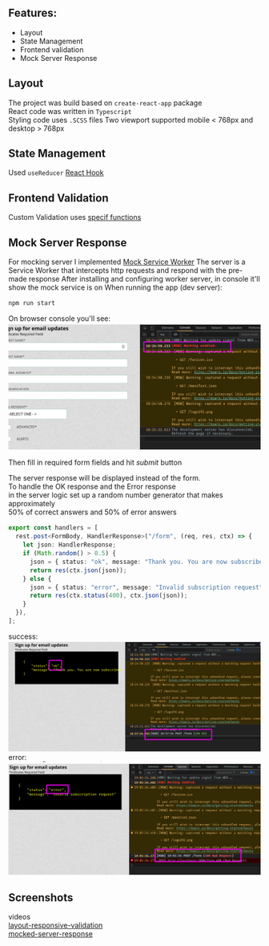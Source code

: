 ## Features:

- Layout
- State Management
- Frontend validation
- Mock Server Response

## Layout

The project was build based on `create-react-app` package  
React code was written in `Typescript`  
Styling code uses `.SCSS` files
Two viewport supported mobile < 768px and desktop > 768px

## State Management

Used `useReducer` [React Hook](https://reactjs.org/docs/hooks-reference.html#usereducer)

## Frontend Validation

Custom Validation uses [specif functions](src/utils/validation.ts)

## Mock Server Response

For mocking server I implemented [Mock Service Worker](https://mswjs.io/)
The server is a Service Worker that intercepts http requests
and respond with the pre-made response
After installing and configuring worker server, in console it'll show the
mock service is on
When running the app (dev server):

```bash
npm run start
```

On browser console you'll see:
![Mockin server enabled at runtime](screenshots/mocking-server-enabled-2021-08-19_18-53.png)

Then fill in required form fields and hit _submit_ button

The server response will be displayed instead of the form.  
To handle the OK response and the Error response  
in the server logic set up a random number generator that makes approximately  
50% of correct answers and 50% of error answers

```typescript
export const handlers = [
  rest.post<FormBody, HandlerResponse>("/form", (req, res, ctx) => {
    let json: HandlerResponse;
    if (Math.random() > 0.5) {
      json = { status: "ok", message: "Thank you. You are now subscribed" };
      return res(ctx.json(json));
    } else {
      json = { status: "error", message: "Invalid subscription request" };
      return res(ctx.status(400), ctx.json(json));
    }
  }),
];
```

success:
![success response](screenshots/response-ok-2021-08-19_18-58.png)
error:
![error response](screenshots/response-error-2021-08-19_19-02.png)

## Screenshots

videos  
[layout-responsive-validation](https://drive.google.com/file/d/1c6OkwniQEQ7B4UECuJyF2bD0pYm5Ja-A/view?usp=sharing)  
[mocked-server-response](https://drive.google.com/file/d/1ILtYzFdG83nki5RgM12baMnxd200olbB/view?usp=sharing)
